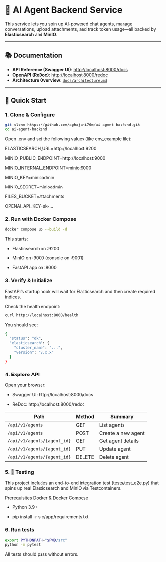 # 🧠 AI Agent Backend Service

This service lets you spin up AI-powered chat agents, manage conversations, upload attachments, and track token usage—all backed by **Elasticsearch** and **MinIO**.

---

## 📚 Documentation

- **API Reference (Swagger UI)**: [http://localhost:8000/docs](http://localhost:8000/docs)  
- **OpenAPI (ReDoc)**: [http://localhost:8000/redoc](http://localhost:8000/redoc)  
- **Architecture Overview**: [`docs/architecture.md`](docs/architecture.md)

---

## 🚀 Quick Start

### 1. Clone & Configure

```bash
git clone https://github.com/aghajani76m/ai-agent-backend.git
cd ai-agent-backend
```

Open .env and set the following values (like env_example file):

ELASTICSEARCH_URL=http://localhost:9200

MINIO_PUBLIC_ENDPOINT=http://localhost:9000

MINIO_INTERNAL_ENDPOINT=minio:9000

MINIO_KEY=minioadmin

MINIO_SECRET=minioadmin

FILES_BUCKET=attachments

OPENAI_API_KEY=sk-...

### 2. Run with Docker Compose
```bash
docker compose up --build -d
```

This starts:

- Elasticsearch on :9200

- MinIO on :9000 (console on :9001)

- FastAPI app on :8000

### 3. Verify & Initialize
FastAPI’s startup hook will wait for Elasticsearch and then create required indices.

Check the health endpoint:
```bash
curl http://localhost:8000/health
```

You should see:
```bash
{
  "status": "ok",
  "elasticsearch": {
    "cluster_name": "...",
    "version": "8.x.x"
  }
}
```

### 4. Explore API
Open your browser:

- Swagger UI: http://localhost:8000/docs

- ReDoc: http://localhost:8000/redoc

| Path                        | Method | Summary            |
| --------------------------- | ------ | ------------------ |
| `/api/v1/agents`            | GET    | List agents        |
| `/api/v1/agents`            | POST   | Create a new agent |
| `/api/v1/agents/{agent_id}` | GET    | Get agent details  |
| `/api/v1/agents/{agent_id}` | PUT    | Update agent       |
| `/api/v1/agents/{agent_id}` | DELETE | Delete agent       |

### 5. 🧪 Testing
This project includes an end-to-end integration test (tests/test_e2e.py) that spins up real Elasticsearch and MinIO via Testcontainers.

Prerequisites
Docker & Docker Compose

- Python 3.9+

- pip install -r src/app/requirements.txt

### 6. Run tests
```bash
export PYTHONPATH="$PWD/src"
python -m pytest
```

All tests should pass without errors.



